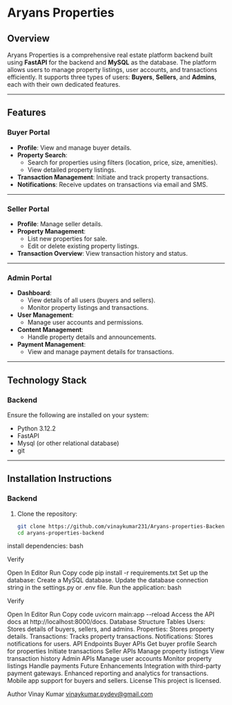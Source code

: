 # Aryans Properties

## Overview
Aryans Properties is a comprehensive real estate platform backend built using **FastAPI** for the backend and **MySQL** as the database. The platform allows users to manage property listings, user accounts, and transactions efficiently. It supports three types of users: **Buyers**, **Sellers**, and **Admins**, each with their own dedicated features.

---

## Features

### **Buyer Portal**
- **Profile**: View and manage buyer details.
- **Property Search**:
  - Search for properties using filters (location, price, size, amenities).
  - View detailed property listings.
- **Transaction Management**: Initiate and track property transactions.
- **Notifications**: Receive updates on transactions via email and SMS.

---

### **Seller Portal**
- **Profile**: Manage seller details.
- **Property Management**:
  - List new properties for sale.
  - Edit or delete existing property listings.
- **Transaction Overview**: View transaction history and status.

---

### **Admin Portal**
- **Dashboard**:
  - View details of all users (buyers and sellers).
  - Monitor property listings and transactions.
- **User  Management**:
  - Manage user accounts and permissions.
- **Content Management**:
  - Handle property details and announcements.
- **Payment Management**:
  - View and manage payment details for transactions.

---

## Technology Stack
### **Backend**
Ensure the following are installed on your system:
- Python 3.12.2 
- FastAPI
- Mysql (or other relational database)
- git

---

## Installation Instructions

### **Backend**
1. Clone the repository:
   ```bash
   git clone https://github.com/vinaykumar231/Aryans-properties-Backend.git
   cd aryans-properties-backend

install dependencies:
bash

Verify

Open In Editor
Run
Copy code
pip install -r requirements.txt
Set up the database:
Create a MySQL database.
Update the database connection string in the settings.py or .env file.
Run the application:
bash

Verify

Open In Editor
Run
Copy code
uvicorn main:app --reload
Access the API docs at http://localhost:8000/docs.
Database Structure
Tables
Users: Stores details of buyers, sellers, and admins.
Properties: Stores property details.
Transactions: Tracks property transactions.
Notifications: Stores notifications for users.
API Endpoints
Buyer APIs
Get buyer profile
Search for properties
Initiate transactions
Seller APIs
Manage property listings
View transaction history
Admin APIs
Manage user accounts
Monitor property listings
Handle payments
Future Enhancements
Integration with third-party payment gateways.
Enhanced reporting and analytics for transactions.
Mobile app support for buyers and sellers.
License
This project is licensed.

Author
Vinay Kumar
vinaykumar.pydev@gmail.com
